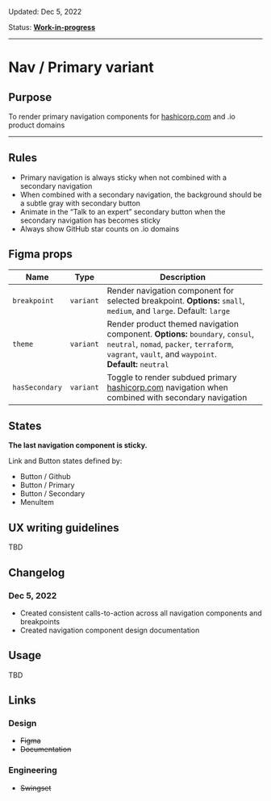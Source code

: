 Updated: Dec 5, 2022

Status: **[Work-in-progress](https://hashicorp-wpl-documentation.vercel.app/guides/can-i-use#work-in-progress)**

---

# Nav / Primary variant

## Purpose

To render primary navigation components for [hashicorp.com](https://www.hashicorp.com/) and .io product domains

---

## Rules

- Primary navigation is always sticky when not combined with a secondary navigation
- When combined with a secondary navigation, the background should be a subtle gray with secondary button
- Animate in the “Talk to an expert” secondary button when the secondary navigation has becomes sticky
- Always show GitHub star counts on .io domains

## Figma props

| Name           | Type      | Description                                                                                                                                                                          |
| -------------- | --------- | ------------------------------------------------------------------------------------------------------------------------------------------------------------------------------------ |
| `breakpoint`   | `variant` | Render navigation component for selected breakpoint. **Options:** `small`, `medium`, and `large`. Default: `large`                                                                   |
| `theme`        | `variant` | Render product themed navigation component. **Options:** `boundary`, `consul`, `neutral`, `nomad`, `packer`, `terraform`, `vagrant`, `vault`, and `waypoint`. **Default:** `neutral` |
| `hasSecondary` | `variant` | Toggle to render subdued primary [hashicorp.com](https://www.hashicorp.com/) navigation when combined with secondary navigation                                                      |

## States

**The last navigation component is sticky.**

Link and Button states defined by:

- Button / Github
- Button / Primary
- Button / Secondary
- MenuItem

## UX writing guidelines

TBD

## Changelog

### Dec 5, 2022

- Created consistent calls-to-action across all navigation components and breakpoints
- Created navigation component design documentation

## Usage

TBD

## Links

### Design

- ~~Figma~~
- ~~Documentation~~

### Engineering

- ~~Swingset~~
